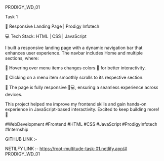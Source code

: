 PRODIGY_WD_01 



Task 1 



🚀 Responsive Landing Page | Prodigy Infotech



 💻 Tech Stack: HTML | CSS | JavaScript



I built a responsive landing page with a dynamic navigation bar that enhances user experience. The navbar includes Home and multiple sections, where:

🔹 Hovering over menu items changes colors 🎨 for better interactivity.

 🔹 Clicking on a menu item smoothly scrolls to its respective section.

 🔹 The page is fully responsive 📱💻, ensuring a seamless experience across devices.



This project helped me improve my frontend skills and gain hands-on experience in JavaScript-based interactivity. Excited to keep building more! 🚀



#WebDevelopment #Frontend #HTML #CSS #JavaScript #ProdigyInfotech #Internship



GITHUB LINK :- 

NETILFY LINK :- https://root-multitude-task-01.netlify.app/# PRODIGY_WD_01
